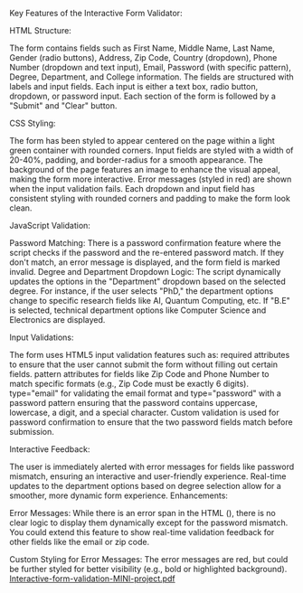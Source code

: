 Key Features of the Interactive Form Validator:

HTML Structure:

  The form contains fields such as First Name, Middle Name, Last Name, Gender (radio buttons), Address, Zip Code, Country (dropdown), Phone Number (dropdown and text input), Email, Password (with specific pattern), Degree, Department, and College information.
The fields are structured with labels and input fields. Each input is either a text box, radio button, dropdown, or password input. Each section of the form is followed by a "Submit" and "Clear" button.

CSS Styling:

  The form has been styled to appear centered on the page within a light green container with rounded corners.
  Input fields are styled with a width of 20-40%, padding, and border-radius for a smooth appearance. 
  The background of the page features an image to enhance the visual appeal, making the form more interactive.
  Error messages (styled in red) are shown when the input validation fails.
Each dropdown and input field has consistent styling with rounded corners and padding to make the form look clean.

JavaScript Validation:

Password Matching: There is a password confirmation feature where the script checks if the password and the re-entered password match. If they don't match, an error message is displayed, and the form field is marked invalid.
Degree and Department Dropdown Logic: The script dynamically updates the options in the "Department" dropdown based on the selected degree. For instance, if the user selects "PhD," the department options change to specific research fields like AI, Quantum Computing, etc. If "B.E" is selected, technical department options like Computer Science and Electronics are displayed.

Input Validations:

The form uses HTML5 input validation features such as:
required attributes to ensure that the user cannot submit the form without filling out certain fields.
pattern attributes for fields like Zip Code and Phone Number to match specific formats (e.g., Zip Code must be exactly 6 digits).
type="email" for validating the email format and type="password" with a password pattern ensuring that the password contains uppercase, lowercase, a digit, and a special character.
Custom validation is used for password confirmation to ensure that the two password fields match before submission.

Interactive Feedback:

The user is immediately alerted with error messages for fields like password mismatch, ensuring an interactive and user-friendly experience.
Real-time updates to the department options based on degree selection allow for a smoother, more dynamic form experience.
Enhancements:

Error Messages: While there is an error span in the HTML (<span class="error" id="f_name_error"></span>), there is no clear logic to display them dynamically except for the password mismatch. You could extend this feature to show real-time validation feedback for other fields like the email or zip code.

Custom Styling for Error Messages: The error messages are red, but could be further styled for better visibility (e.g., bold or highlighted background).
[Interactive-form-validation-MINI-project.pdf](https://github.com/user-attachments/files/18253659/Interactive-form-validation-MINI-project.pdf)







